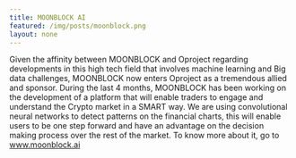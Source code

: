 ```yaml
---
title: MOONBLOCK AI 
featured: /img/posts/moonblock.png
layout: none
---
```


Given the affinity between MOONBLOCK and Oproject regarding developments in this high tech field that involves machine learning and Big data challenges, MOONBLOCK now enters Oproject as a tremendous allied and sponsor. 
During the last 4 months, MOONBLOCK has been working on the development of a platform that will enable traders to engage and understand the Crypto market in a SMART way.
We are using convolutional neural networks to detect patterns on the financial charts, this will enable users to be one step forward and have an advantage on the decision making process over the rest of the market. 
To know more about it, go to www.moonblock.ai
